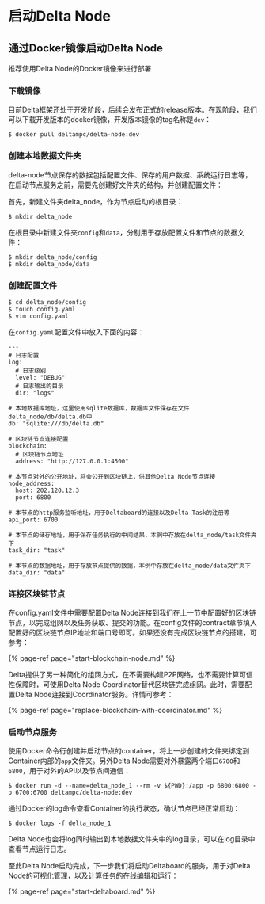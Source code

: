 # 启动Delta Node

## 通过Docker镜像启动Delta Node

推荐使用Delta Node的Docker镜像来进行部署

### 下载镜像

目前Delta框架还处于开发阶段，后续会发布正式的release版本。在现阶段，我们可以下载开发版本的docker镜像，开发版本镜像的tag名称是`dev`：

```text
$ docker pull deltampc/delta-node:dev
```

### 创建本地数据文件夹

delta-node节点保存的数据包括配置文件、保存的用户数据、系统运行日志等，在启动节点服务之前，需要先创建好文件夹的结构，并创建配置文件：

首先，新建文件夹delta\_node，作为节点启动的根目录：

```text
$ mkdir delta_node
```

在根目录中新建文件夹`config`和`data`，分别用于存放配置文件和节点的数据文件：

```text
$ mkdir delta_node/config
$ mkdir delta_node/data
```

### 创建配置文件

```text
$ cd delta_node/config
$ touch config.yaml
$ vim config.yaml
```

在`config.yaml`配置文件中放入下面的内容：

```text
---
# 日志配置
log:  
  # 日志级别
  level: "DEBUG"
  # 日志输出的目录
  dir: "logs"

# 本地数据库地址，这里使用sqlite数据库，数据库文件保存在文件delta_node/db/delta.db中
db: "sqlite:///db/delta.db"

# 区块链节点连接配置
blockchain:
  # 区块链节点地址
  address: "http://127.0.0.1:4500"

# 本节点对外的公开地址，将会公开到区块链上，供其他Delta Node节点连接
node_address:
  host: 202.120.12.3
  port: 6800

# 本节点的http服务监听地址，用于Deltaboard的连接以及Delta Task的注册等
api_port: 6700

# 本节点的储存地址，用于保存任务执行的中间结果，本例中存放在delta_node/task文件夹下
task_dir: "task"

# 本节点的数据地址，用于存放节点提供的数据，本例中存放在delta_node/data文件夹下
data_dir: "data"
```

### 连接区块链节点

在config.yaml文件中需要配置Delta Node连接到我们在上一节中配置好的区块链节点，以完成组网以及任务获取、提交的功能。在config文件的contract章节填入配置好的区块链节点IP地址和端口号即可。如果还没有完成区块链节点的搭建，可参考：

{% page-ref page="start-blockchain-node.md" %}

Delta提供了另一种简化的组网方式，在不需要构建P2P网络，也不需要计算可信性保障时，可使用Delta Node Coordinator替代区块链完成组网。此时，需要配置Delta Node连接到Coordinator服务。详情可参考：

{% page-ref page="replace-blockchain-with-coordinator.md" %}

### 启动节点服务

使用Docker命令行创建并启动节点的container，将上一步创建的文件夹绑定到Container内部的`app`文件夹。另外Delta Node需要对外暴露两个端口`6700`和`6800`，用于对外的API以及节点间通信：

```text
$ docker run -d --name=delta_node_1 --rm -v ${PWD}:/app -p 6800:6800 -p 6700:6700 deltampc/delta-node:dev
```

通过Docker的log命令查看Container的执行状态，确认节点已经正常启动：

```text
$ docker logs -f delta_node_1
```

Delta Node也会将log同时输出到本地数据文件夹中的log目录，可以在log目录中查看节点运行日志。

至此Delta Node启动完成，下一步我们将启动Deltaboard的服务，用于对Delta Node的可视化管理，以及计算任务的在线编辑和运行：

{% page-ref page="start-deltaboard.md" %}

